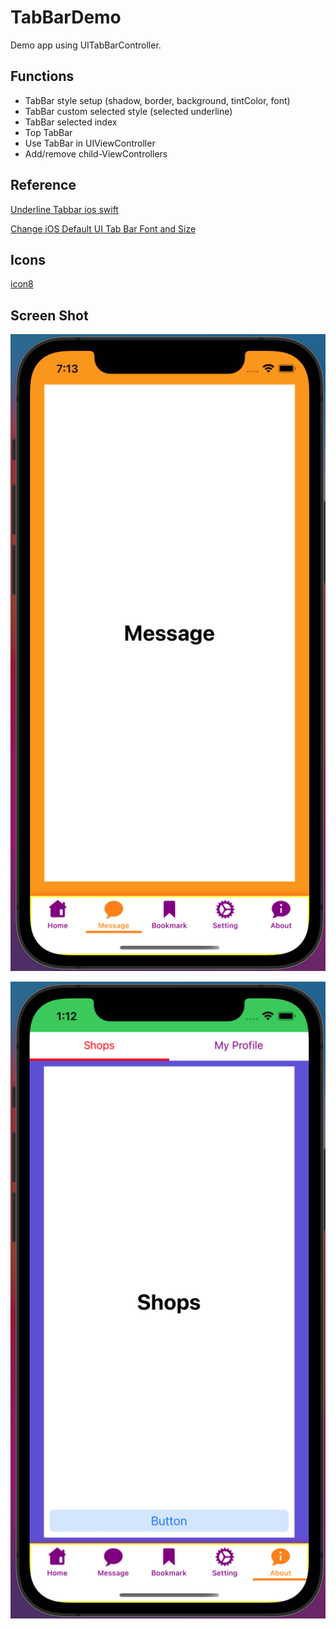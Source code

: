 # TabBarDemo
Demo app using UITabBarController.

## Functions
- TabBar style setup (shadow, border, background, tintColor, font)
- TabBar custom selected style (selected underline)
- TabBar selected index
- Top TabBar
- Use TabBar in UIViewController
- Add/remove child-ViewControllers

## Reference
[Underline Tabbar ios swift](https://nitishrajput912.medium.com/underline-tabbar-ios-swift-1ae53ac4a75f)

[Change iOS Default UI Tab Bar Font and Size](https://medium.com/@developer.rsroy/change-ios-default-ui-tab-bar-font-and-size-bbd065f3f270)

## Icons
[icon8](https://icons8.com/)

## Screen Shot
![Screen Shot](https://github.com/SheinThuLwin/TabBarDemo/blob/main/Doc/Screenshot/Screen%20Shot%202022-02-21%20at%207.13.36%20PM.png)

![Screen Shot](https://github.com/SheinThuLwin/TabBarDemo/blob/main/Doc/Screenshot/Screen%20Shot%202022-02-23%20at%201.12.44%20AM.png)